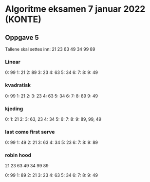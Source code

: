 # Algoritme eksamen 7 januar 2022 (KONTE)
## Oppgave 5

Tallene skal settes inn:
21 23 63 49 34 99 89
### Linear
0: 99
1: 21
2: 89
3: 23
4: 63
5: 34
6:
7:
8:
9: 49

### kvadratisk
0: 99
1: 21
2:
3: 23
4: 63
5: 34
6:
7:
8: 89
9: 49

### kjeding
0:
1: 21
2:
3: 63, 23
4: 34
5:
6:
7:
8:
9: 89, 99, 49

### last come first serve
0: 99
1: 49
2: 21
3: 63
4: 34
5: 23
6:
7:
8:
9: 89

### robin hood
21 23 63 49 34 99 89

0: 99
1: 89
2: 21
3: 23
4: 63
5: 34
6:
7:
8:
9: 49